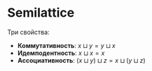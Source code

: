 # Semilattice

Три свойства:

* **Коммутативность**: $x \sqcup y = y \sqcup x$
* **Идемподентность**: $x \sqcup x = x$
* **Ассоциативность**: $(x \sqcup y) \sqcup z = x \sqcup (y \sqcup z)$